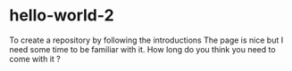 # hello-world-2
To create a repository by following the introductions
The page is nice but I need some time to be familiar with it.
How long do you think you need to come with it ?
